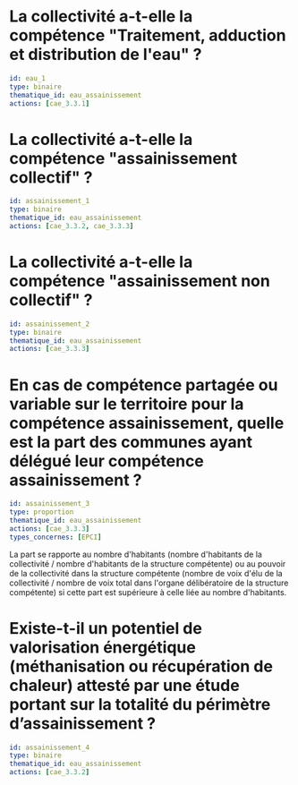 # La collectivité a-t-elle la compétence "Traitement, adduction et distribution de l'eau" ?
```yaml
id: eau_1
type: binaire
thematique_id: eau_assainissement
actions: [cae_3.3.1]
```

# La collectivité a-t-elle la compétence "assainissement collectif" ?
```yaml
id: assainissement_1
type: binaire
thematique_id: eau_assainissement
actions: [cae_3.3.2, cae_3.3.3]
```

# La collectivité a-t-elle la compétence "assainissement non collectif" ?
```yaml
id: assainissement_2
type: binaire
thematique_id: eau_assainissement
actions: [cae_3.3.3]
```

# En cas de compétence partagée ou variable sur le territoire pour la compétence assainissement, quelle est la part des communes ayant délégué leur compétence assainissement ?
```yaml
id: assainissement_3
type: proportion
thematique_id: eau_assainissement
actions: [cae_3.3.3]
types_concernes: [EPCI]
```
La part se rapporte au nombre d'habitants (nombre d'habitants de la collectivité / nombre d'habitants de la structure compétente) ou au pouvoir de la collectivité dans la structure compétente (nombre de voix d'élu de la collectivité / nombre de voix total dans l'organe délibératoire de la structure compétente) si cette part est supérieure à celle liée au nombre d'habitants.

# Existe-t-il un potentiel de valorisation énergétique (méthanisation ou récupération de chaleur) attesté par une étude portant sur la totalité du périmètre d’assainissement ?
```yaml
id: assainissement_4
type: binaire
thematique_id: eau_assainissement
actions: [cae_3.3.2]
```
